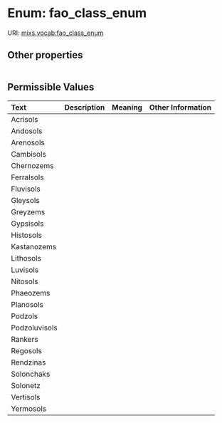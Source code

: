 
# Enum: fao_class_enum




URI: [mixs.vocab:fao_class_enum](https://w3id.org/mixs/vocab/fao_class_enum)


## Other properties

|  |  |  |
| --- | --- | --- |

## Permissible Values

| Text | Description | Meaning | Other Information |
| :--- | :---: | :---: | ---: |
| Acrisols |  |  |  |
| Andosols |  |  |  |
| Arenosols |  |  |  |
| Cambisols |  |  |  |
| Chernozems |  |  |  |
| Ferralsols |  |  |  |
| Fluvisols |  |  |  |
| Gleysols |  |  |  |
| Greyzems |  |  |  |
| Gypsisols |  |  |  |
| Histosols |  |  |  |
| Kastanozems |  |  |  |
| Lithosols |  |  |  |
| Luvisols |  |  |  |
| Nitosols |  |  |  |
| Phaeozems |  |  |  |
| Planosols |  |  |  |
| Podzols |  |  |  |
| Podzoluvisols |  |  |  |
| Rankers |  |  |  |
| Regosols |  |  |  |
| Rendzinas |  |  |  |
| Solonchaks |  |  |  |
| Solonetz |  |  |  |
| Vertisols |  |  |  |
| Yermosols |  |  |  |

